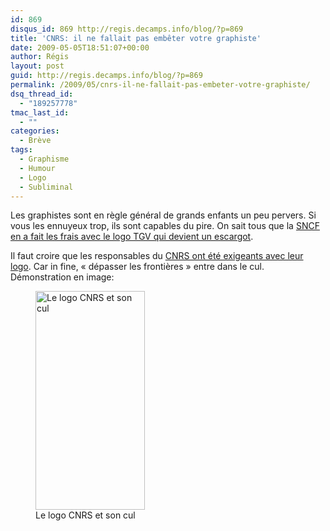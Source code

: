 ```yaml
---
id: 869
disqus_id: 869 http://regis.decamps.info/blog/?p=869
title: 'CNRS: il ne fallait pas embêter votre graphiste'
date: 2009-05-05T18:51:07+00:00
author: Régis
layout: post
guid: http://regis.decamps.info/blog/?p=869
permalink: /2009/05/cnrs-il-ne-fallait-pas-embeter-votre-graphiste/
dsq_thread_id:
  - "189257778"
tmac_last_id:
  - ""
categories:
  - Brève
tags:
  - Graphisme
  - Humour
  - Logo
  - Subliminal
---
```

Les graphistes sont en règle général de grands enfants un peu pervers. Si vous les ennuyeux trop, ils sont capables du pire. On sait tous que la [SNCF en a fait les frais avec le logo TGV qui devient un escargot](http://logos.over-blog.com/article-24785146-6.html).

Il faut croire que les responsables du [CNRS ont été exigeants avec leur logo](http://www.creads.org/blog/logos/un-nouveau-logo-pour-le-cnrs/). Car in fine, « dépasser les frontières » entre dans le cul. Démonstration en image:
  
<figure id="attachment_870" style="width: 175px" class="wp-caption alignnone"><img src="http://regis.decamps.info/blog/wp-content/uploads/2009/05/logo-cnrs-couleur-texte-175x350.png" alt="Le logo CNRS et son cul" title="logo-cnrs-couleur-texte" width="175" height="350" class="size-medium wp-image-870" srcset="http://regis.decamps.info/blog/wp-content/uploads/2009/05/logo-cnrs-couleur-texte-175x350.png 175w, http://regis.decamps.info/blog/wp-content/uploads/2009/05/logo-cnrs-couleur-texte-512x1024.png 512w, http://regis.decamps.info/blog/wp-content/uploads/2009/05/logo-cnrs-couleur-texte.png 709w" sizes="(max-width: 175px) 100vw, 175px" /><figcaption class="wp-caption-text">Le logo CNRS et son cul</figcaption></figure>
